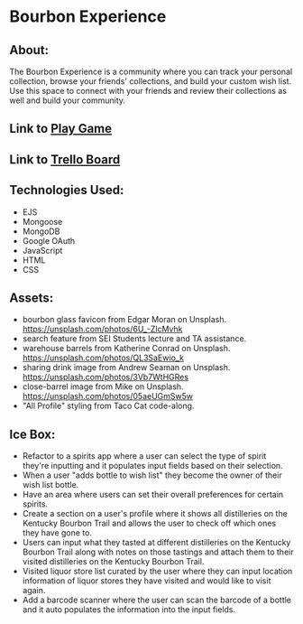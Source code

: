# Bourbon Experience


## About:
The Bourbon Experience is a community where you can track your personal collection, browse your friends' collections, and build your custom wish list. Use this space to connect with your friends and review their collections as well and build your community.

## Link to [Play Game](https://bourbon-experience.fly.dev)
## Link to [Trello Board](https://trello.com/b/0d7aILLE/bourbon-experience)

## Technologies Used:
* EJS
* Mongoose
* MongoDB
* Google OAuth
* JavaScript
* HTML
* CSS

## Assets:
- bourbon glass favicon from Edgar Moran on Unsplash. https://unsplash.com/photos/6U_-ZlcMvhk
- search feature from SEI Students lecture and TA assistance.
- warehouse barrels from Katherine Conrad on Unsplash. https://unsplash.com/photos/QL3SaEwio_k
- sharing drink image from Andrew Seaman on Unsplash. https://unsplash.com/photos/3Vb7WtHGRes
- close-barrel image from Mike on Unsplash. https://unsplash.com/photos/05aeUGmSw5w
- "All Profile" styling from Taco Cat code-along.


## Ice Box:
* Refactor to a spirits app where a user can select the type of spirit they're inputting and it populates input fields based on their selection.
* When a user "adds bottle to wish list" they become the owner of their wish list bottle. 
* Have an area where users can set their overall preferences for certain spirits.
* Create a section on a user's profile where it shows all distilleries on the Kentucky Bourbon Trail and allows the user to check off which ones they have gone to.
* Users can input what they tasted at different distilleries on the Kentucky Bourbon Trail along with notes on those tastings and attach them to their visited distilleries on the Kentucky Bourbon Trail. 
* Visited liquor store list curated by the user where they can input location information of liquor stores they have visited and would like to visit again. 
* Add a barcode scanner where the user can scan the barcode of a bottle and it auto populates the information into the input fields. 